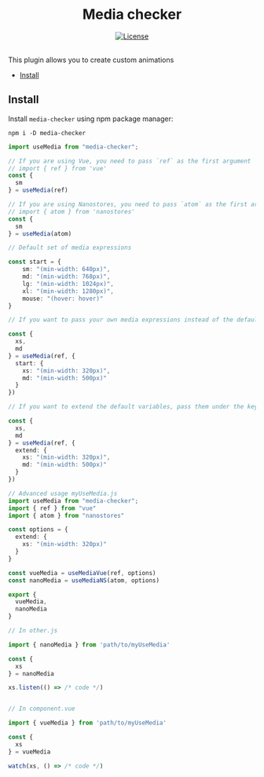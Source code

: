 <div align="center">
 <h1>Media checker</h1>
</div>

<div align="center">
  <a href="https://github.com/devcustrom/media-checker/blob/main/LICENSE">
    <img alt="License" src="https://badgen.net/github/license/devcustrom/media-checker" />
  </a>
  <br />
  <br />
</div>

This plugin allows you to create custom animations

- [Install](#install)

## Install

Install `media-checker` using npm package manager:

```shell
npm i -D media-checker
```


```ts
import useMedia from "media-checker";

// If you are using Vue, you need to pass `ref` as the first argument
// import { ref } from 'vue'
const {
  sm
} = useMedia(ref)

// If you are using Nanostores, you need to pass `atom` as the first argument
// import { atom } from 'nanostores'
const {
  sm
} = useMedia(atom)

// Default set of media expressions

const start = {
	sm: "(min-width: 640px)",
	md: "(min-width: 768px)",
	lg: "(min-width: 1024px)",
	xl: "(min-width: 1280px)",
	mouse: "(hover: hover)"
}

// If you want to pass your own media expressions instead of the defaults, pass them as the second parameter under the key `start`

const {
  xs,
  md
} = useMedia(ref, {
  start: {
    xs: "(min-width: 320px)",
    md: "(min-width: 500px)"
  }
})

// If you want to extend the default variables, pass them under the key `extend`

const {
  xs,
  md
} = useMedia(ref, {
  extend: {
    xs: "(min-width: 320px)",
    md: "(min-width: 500px)"
  }
})

```

```ts
// Advanced usage myUseMedia.js
import useMedia from "media-checker";
import { ref } from "vue"
import { atom } from "nanostores"

const options = {
  extend: {
    xs: "(min-width: 320px)"
  }
}

const vueMedia = useMediaVue(ref, options)
const nanoMedia = useMediaNS(atom, options)

export {
  vueMedia,
  nanoMedia
}

// In other.js

import { nanoMedia } from 'path/to/myUseMedia'

const {
  xs
} = nanoMedia

xs.listen(() => /* code */)


// In component.vue

import { vueMedia } from 'path/to/myUseMedia'

const {
  xs
} = vueMedia

watch(xs, () => /* code */)
```